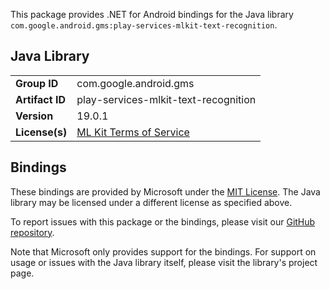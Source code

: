 This package provides .NET for Android bindings for the Java library `com.google.android.gms:play-services-mlkit-text-recognition`.

## Java Library

| | |
|-|-|
| **Group ID** | com.google.android.gms |
| **Artifact ID** | play-services-mlkit-text-recognition |
| **Version** | 19.0.1 |
| **License(s)** | [ML Kit Terms of Service](https://developers.google.com/ml-kit/terms) |

## Bindings

These bindings are provided by Microsoft under the [MIT License](https://opensource.org/licenses/MIT). The Java
library may be licensed under a different license as specified above.

To report issues with this package or the bindings, please visit our [GitHub repository](https://aka.ms/android-libraries).

Note that Microsoft only provides support for the bindings. For support on
usage or issues with the Java library itself, please visit the library's project page.
